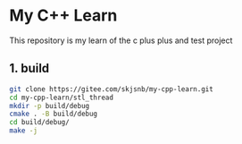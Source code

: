 # My C++ Learn

This repository is my learn of the c plus plus and test project

## 1. build

```bash
git clone https://gitee.com/skjsnb/my-cpp-learn.git
cd my-cpp-learn/stl_thread
mkdir -p build/debug
cmake . -B build/debug
cd build/debug/
make -j
```





